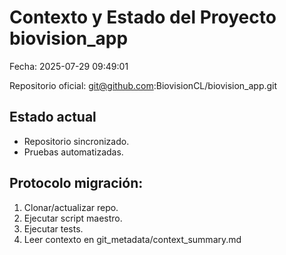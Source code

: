 # Contexto y Estado del Proyecto biovision_app
Fecha: 2025-07-29 09:49:01

Repositorio oficial: git@github.com:BiovisionCL/biovision_app.git

## Estado actual
- Repositorio sincronizado.
- Pruebas automatizadas.

## Protocolo migración:
1. Clonar/actualizar repo.
2. Ejecutar script maestro.
3. Ejecutar tests.
4. Leer contexto en git_metadata/context_summary.md

